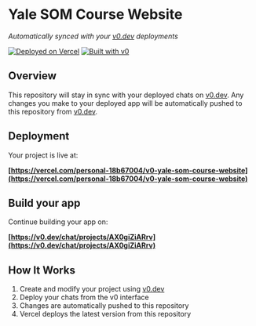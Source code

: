 # Yale SOM Course Website

*Automatically synced with your [v0.dev](https://v0.dev) deployments*

[![Deployed on Vercel](https://img.shields.io/badge/Deployed%20on-Vercel-black?style=for-the-badge&logo=vercel)](https://vercel.com/personal-18b67004/v0-yale-som-course-website)
[![Built with v0](https://img.shields.io/badge/Built%20with-v0.dev-black?style=for-the-badge)](https://v0.dev/chat/projects/AX0giZiARrv)

## Overview

This repository will stay in sync with your deployed chats on [v0.dev](https://v0.dev).
Any changes you make to your deployed app will be automatically pushed to this repository from [v0.dev](https://v0.dev).

## Deployment

Your project is live at:

**[https://vercel.com/personal-18b67004/v0-yale-som-course-website](https://vercel.com/personal-18b67004/v0-yale-som-course-website)**

## Build your app

Continue building your app on:

**[https://v0.dev/chat/projects/AX0giZiARrv](https://v0.dev/chat/projects/AX0giZiARrv)**

## How It Works

1. Create and modify your project using [v0.dev](https://v0.dev)
2. Deploy your chats from the v0 interface
3. Changes are automatically pushed to this repository
4. Vercel deploys the latest version from this repository
